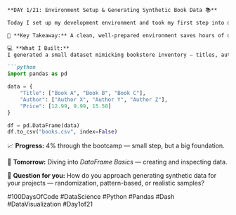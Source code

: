 ```markdown
**DAY 1/21: Environment Setup & Generating Synthetic Book Data 📚**  

Today I set up my development environment and took my first step into data generation — starting with synthetic book data for the fictional *Page Turner Analytics*. This was the foundation for everything that follows in the bootcamp.  

🎯 **Key Takeaway:** A clean, well-prepared environment saves hours of debugging later and makes experimentation seamless.  

💻 **What I Built:**  
I generated a small dataset mimicking bookstore inventory — titles, authors, genres, prices, and stock counts — using Python and Pandas. The data was bundled into a DataFrame and exported to CSV for future analysis. Creating synthetic data gave me a safe sandbox to practice data manipulation without worrying about sensitive, real-world data.  

```python
import pandas as pd  

data = {
    "Title": ["Book A", "Book B", "Book C"],
    "Author": ["Author X", "Author Y", "Author Z"],
    "Price": [12.99, 9.99, 15.50]
}

df = pd.DataFrame(data)
df.to_csv("books.csv", index=False)
```

📈 **Progress:** 4% through the bootcamp — small step, but a big foundation.  

🚀 **Tomorrow:** Diving into *DataFrame Basics* — creating and inspecting data.  

💬 **Question for you:** How do you approach generating synthetic data for your projects — randomization, pattern-based, or realistic samples?  

#100DaysOfCode #DataScience #Python #Pandas #Dash #DataVisualization #Day1of21
```